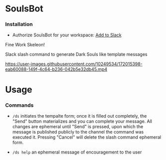 # SoulsBot

### Installation
* Authorize SoulsBot for your workspace: [Add to Slack](https://ds-slack.herokuapp.com/api/v1/oauth/authorize)


Fine Work Skeleon!

Slack slash command to generate Dark Souls like template messages

https://user-images.githubusercontent.com/10249534/172015398-eab60088-149f-4c64-b236-042b5e32db45.mp4


# Usage
### Commands
* `/ds` initiates the tempalte form; once it is filled out completely, the "Send" button materializes and you can complete your message. All changes are ephemeral until "Send" is pressed, upon which the message is published publicly to the channel the command was executed it. Pressing "Cancel" will delete the slash command ephemeral form.

* `/ds help` an ephemeral message of encouragement to the user
